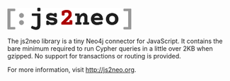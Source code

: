 ![js2neo](docs/art/js2neo-2018.280x50.png)

The js2neo library is a tiny Neo4j connector for JavaScript.
It contains the bare minimum required to run Cypher queries in a little over 2KB when gzipped.
No support for transactions or routing is provided.

For more information, visit http://js2neo.org.
